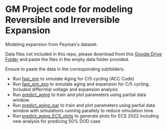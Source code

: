 # GM Project code for modeling Reversible and Irreversible Expansion
Modeling expansion from Peyman's dataset.

Data files not included in this repo, please download from
 this [Google Drive Folder](https://drive.google.com/drive/folders/1HMSKodHRnhgZWOlPLtjzm5fXx6zkhF-c?usp=sharing) and paste the files in the empty data folder provided. 
 
Ensure to paste the data in the corresponding subfolders.

- Run [fast_sim](./fast_sim_clean.ipynb) to simulate Aging for C/5 cycling (ACC Code)
- Run [fast_sim_exp](./fast_sim.ipynb) to simulate aging and expansion for C/5 cycling. Included differntial voltage and expansion analysis
- Run [predict_aging](./predict_aging.ipynb) to train and plot parameters using partial data window.
- Run [predict_aging_par](./predict_aging_par.ipynb) to train and plot parameters using partial data window with simulations running parallely to reduce simulation time. 
- Run [predict_aging_ECS_plots](./predict_aging_ECS_plots.ipynb) to generate plots for ECS 2022 including new analysis for predicing 50% DOD case 

